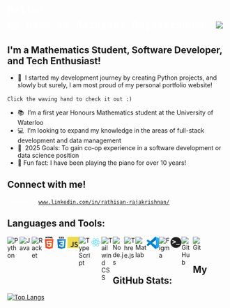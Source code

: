 # <code style="color:white">Hello! My name is Rathisan Rajakrishnan.</code> <a href="https://rathisanrajakrishnan.github.io"><img src="https://media.giphy.com/media/hvRJCLFzcasrR4ia7z/giphy.gif" width="25px"></a>

## I'm a Mathematics Student, Software Developer, and Tech Enthusiast!

- 🔭 &nbsp;I started my development journey by creating Python projects, and slowly but surely, I am most proud of my personal portfolio website!

<code>Click the waving hand to check it out :)</code>

- 📚 &nbsp;I’m a first year Honours Mathematics student at the University of Waterloo
- 💻 &nbsp;I’m looking to expand my knowledge in the areas of full-stack development and data management
- 🥅 &nbsp;2025 Goals: To gain co-op experience in a software development or data science position
- 🎹 Fun fact: I have been playing the piano for over 10 years!

## Connect with me!


<code style="color:white">LinkedIn: www.linkedin.com/in/rathisan-rajakrishnan/</code>


## Languages and Tools:

<img align="left" alt="Python" width="28px" src="https://upload.wikimedia.org/wikipedia/commons/thumb/c/c3/Python-logo-notext.svg/1200px-Python-logo-notext.svg.png" />
<img align="left" alt="Java" width="28px" src="https://cdn.freebiesupply.com/logos/thumbs/2x/java-4-logo.png" />
<img align="left" alt="Racket" width="26px" src="https://users.cs.northwestern.edu/~robby/logos/racket-logo.svg" />
<img align="left" alt="HTML5" width="28px" src="https://raw.githubusercontent.com/github/explore/80688e429a7d4ef2fca1e82350fe8e3517d3494d/topics/html/html.png" />
<img align="left" alt="CSS3" width="28px" src="https://raw.githubusercontent.com/github/explore/80688e429a7d4ef2fca1e82350fe8e3517d3494d/topics/css/css.png" />
<img align="left" alt="JavaScript" width="26px" src="https://raw.githubusercontent.com/github/explore/80688e429a7d4ef2fca1e82350fe8e3517d3494d/topics/javascript/javascript.png" />
<img align="left" alt="TypeScript" width="26px" src="https://cdn.iconscout.com/icon/free/png-256/free-typescript-logo-icon-download-in-svg-png-gif-file-formats--technology-social-media-company-brand-vol-7-pack-logos-icons-2945272.png" />
<img align="left" alt="React" width="26px" src="https://raw.githubusercontent.com/github/explore/80688e429a7d4ef2fca1e82350fe8e3517d3494d/topics/react/react.png" />
<img align="left" alt="Tailwind CSS" width="26px" src="https://upload.wikimedia.org/wikipedia/commons/thumb/d/d5/Tailwind_CSS_Logo.svg/2560px-Tailwind_CSS_Logo.svg.png" />
<img align="left" alt="Node.js" width="26px" src="https://static-00.iconduck.com/assets.00/node-js-icon-1817x2048-g8tzf91e.png" />
<img align="left" alt="Three.js" width="26px" src="https://global.discourse-cdn.com/flex035/uploads/threejs/original/2X/e/e4f86d2200d2d35c30f7b1494e96b9595ebc2751.png" />
<img align="left" alt="Matlab" width="26px" src="https://upload.wikimedia.org/wikipedia/commons/thumb/2/21/Matlab_Logo.png/670px-Matlab_Logo.png?20240227214640" />
<img align="left" alt="Visual Studio Code" width="28px" src="https://raw.githubusercontent.com/github/explore/80688e429a7d4ef2fca1e82350fe8e3517d3494d/topics/visual-studio-code/visual-studio-code.png" />
<img align="left" alt="Figma" width="26px" src="https://cdn.freebiesupply.com/logos/large/2x/figma-1-logo-png-transparent.png" />
<img align="left" alt="Terminal" width="26px" src="https://raw.githubusercontent.com/github/explore/80688e429a7d4ef2fca1e82350fe8e3517d3494d/topics/terminal/terminal.png" />
<img align="left" alt="GitHub" width="26px" src="https://github.githubassets.com/images/modules/logos_page/GitHub-Mark.png" />
<img align="left" alt="Git" width="26px" src="https://git-scm.com/images/logos/downloads/Git-Icon-1788C.png" />

<br>
<br>

## My GitHub Stats:
[![Top Langs](https://github-readme-stats.vercel.app/api/top-langs/?username=rathisanrajakrishnan&langs_count=5)](https://github.com/anuraghazra/github-readme-stats)
